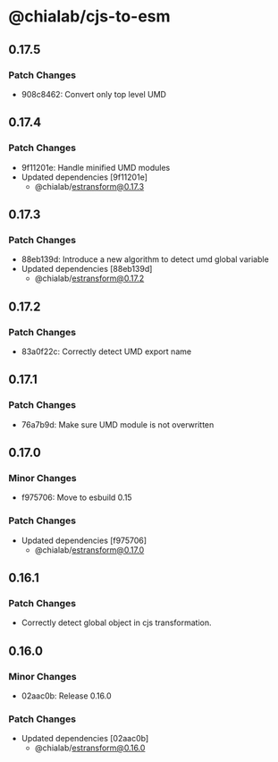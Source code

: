 # @chialab/cjs-to-esm

## 0.17.5

### Patch Changes

- 908c8462: Convert only top level UMD

## 0.17.4

### Patch Changes

- 9f11201e: Handle minified UMD modules
- Updated dependencies [9f11201e]
  - @chialab/estransform@0.17.3

## 0.17.3

### Patch Changes

- 88eb139d: Introduce a new algorithm to detect umd global variable
- Updated dependencies [88eb139d]
  - @chialab/estransform@0.17.2

## 0.17.2

### Patch Changes

- 83a0f22c: Correctly detect UMD export name

## 0.17.1

### Patch Changes

- 76a7b9d: Make sure UMD module is not overwritten

## 0.17.0

### Minor Changes

- f975706: Move to esbuild 0.15

### Patch Changes

- Updated dependencies [f975706]
  - @chialab/estransform@0.17.0

## 0.16.1

### Patch Changes

- Correctly detect global object in cjs transformation.

## 0.16.0

### Minor Changes

- 02aac0b: Release 0.16.0

### Patch Changes

- Updated dependencies [02aac0b]
  - @chialab/estransform@0.16.0

